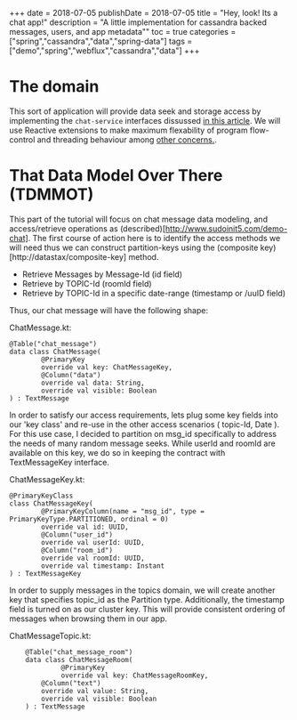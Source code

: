 +++
date = 2018-07-05
publishDate = 2018-07-05
title = "Hey, look! Its a chat app!"
description = "A little implementation for cassandra backed messages, users, and app metadata""
toc = true
categories = ["spring","cassandra","data","spring-data"]
tags = ["demo","spring","webflux","cassandra","data"]
+++

# The domain 
 
This sort of application will provide data seek and storage access by implementing the `chat-service` interfaces dissussed [in this article](http://www.). We will use Reactive extensions to make maximum flexability of program flow-control and threading behaviour among [other concerns.](http://www.sudoinit5.com/service-fluxes).


# That Data Model Over There (TDMMOT)

This part of the tutorial will focus on chat message data modeling, and access/retrieve operations as (described)[http://www.sudoinit5.com/demo-chat]. The first course of action here is to identify the access methods we will need thus we can construct partition-keys using the (composite key)[http://datastax/composite-key] method.

* Retrieve Messages by Message-Id (id field)
* Retrieve by TOPIC-Id (roomId field)
* Retrieve by TOPIC-Id in a specific date-range (timestamp or /uuID field)

Thus, our chat message will have the following shape: 

ChatMessage.kt:

    @Table("chat_message")
    data class ChatMessage(
            @PrimaryKey
            override val key: ChatMessageKey,
            @Column("data")
            override val data: String,
            override val visible: Boolean
    ) : TextMessage

In order to satisfy our access requirements, lets plug some key fields into our 'key class' and re-use in the other access scenarios ( topic-Id, Date ). For this use case, I decided to partition on msg_id specifically to address the needs of many random message seeks. While userId and roomId are available on this key, we do so in keeping the contract with TextMessageKey interface.

ChatMessageKey.kt:
    
    @PrimaryKeyClass
    class ChatMessageKey(
            @PrimaryKeyColumn(name = "msg_id", type = PrimaryKeyType.PARTITIONED, ordinal = 0)
            override val id: UUID,
            @Column("user_id")
            override val userId: UUID,
            @Column("room_id")
            override val roomId: UUID,
            override val timestamp: Instant
    ) : TextMessageKey


In order to supply messages in the topics domain, we will create another key that specifies topic_id as the Partition type. Additionally, the timestamp field is turned on as our cluster key. This will provide consistent ordering of messages when browsing them in our app.

ChatMessageTopic.kt:
    
        @Table("chat_message_room")
        data class ChatMessageRoom(
                 @PrimaryKey
                 override val key: ChatMessageRoomKey,
            @Column("text")
            override val value: String,
            override val visible: Boolean
        ) : TextMessage



